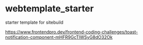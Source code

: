 # webtemplate_starter



starter template for sitebuild



https://www.frontendpro.dev/frontend-coding-challenges/toast-notification-component-mHFR9GcTlWSyG8dO32Ok